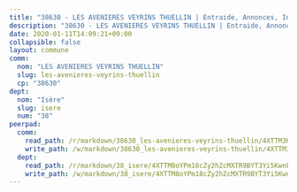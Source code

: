 ```yaml
---
title: "38630 - LES AVENIERES VEYRINS THUELLIN | Entraide, Annonces, Initiatives"
description: "38630 - LES AVENIERES VEYRINS THUELLIN | Entraide, Annonces, Initiatives"
date: 2020-01-11T14:09:21+09:00
collapsible: false
layout: commune
comm:
  nom: "LES AVENIERES VEYRINS THUELLIN"
  slug: les-avenieres-veyrins-thuellin
  cp: "38630"
dept:
  nom: "Isère"
  slug: isere
  num: "38"
peerpad:
  comm:
    read_path: /r/markdown/38630_les-avenieres-veyrins-thuellin/4XTTM3HScydzNkDwiXe6kbURJ4iPYto43J9AkztRrkd2vHq8c
    write_path: /w/markdown/38630_les-avenieres-veyrins-thuellin/4XTTM3HScydzNkDwiXe6kbURJ4iPYto43J9AkztRrkd2vHq8c-K3TgUzaiX6Kp5gfddHehrpHLHPJFmWDY8JEjDuqJkvxWogRmp5G1gWuWNv3f6LcuKJJQzDHhapLLTgBZ8zMgBgFtpMz4nud6tCRA3tJdG5DesAN3BAxcZ6wUTnPhceP8twfQN4aC
  dept:
    read_path: /r/markdown/38_isere/4XTTM8oYPm18cZy2hZcMXTR9BYT3Yi5KwnFvpXu1TXaRq7Q3V
    write_path: /w/markdown/38_isere/4XTTM8oYPm18cZy2hZcMXTR9BYT3Yi5KwnFvpXu1TXaRq7Q3V-K3TgUoSzs2JpJwfbzBvgU8N95mHo7JXz7NbEctNRM3EDb2iYHA4maKm3pRQwmboULLPnLFTEhRgTawPTWpmxTxKbTwDgAEzA9tUHjpudQTWdKWfdVSegAo77eCwhXTaVG7AyUZEs
---
```


